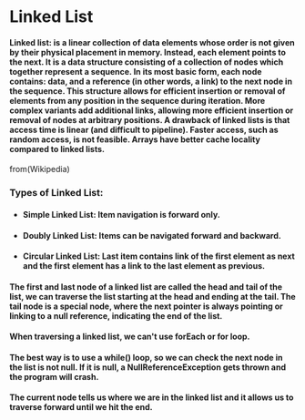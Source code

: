 # **Linked List**

#### Linked list: is a linear collection of data elements whose order is not given by their physical placement in memory. Instead, each element points to the next. It is a data structure consisting of a collection of nodes which together represent a sequence. In its most basic form, each node contains: data, and a reference (in other words, a link) to the next node in the sequence. This structure allows for efficient insertion or removal of elements from any position in the sequence during iteration. More complex variants add additional links, allowing more efficient insertion or removal of nodes at arbitrary positions. A drawback of linked lists is that access time is linear (and difficult to pipeline). Faster access, such as random access, is not feasible. Arrays have better cache locality compared to linked lists.
from(Wikipedia) 

### Types of Linked List:
* #### Simple Linked List: Item navigation is forward only.
* #### Doubly Linked List: Items can be navigated forward and backward.
* #### Circular Linked List: Last item contains link of the first element as next and the first element has a link to the last element as previous.

#### The first and last node of a linked list are called the head and tail of the list, we can traverse the list starting at the head and ending at the tail. The tail node is a special node, where the next pointer is always pointing or linking to a null reference, indicating the end of the list.

#### When traversing a linked list,  we can't use forEach or for loop. 
#### The best way is to use a while() loop, so we can check the next node in the list is not null. If it is null, a NullReferenceException gets thrown and the program will crash.

#### The current node tells us where we are in the linked list and it allows us to traverse forward until we hit the end.